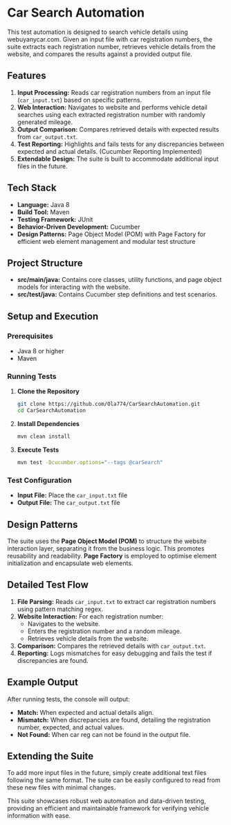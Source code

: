 # Car Search Automation 

This test automation is designed to search vehicle details using webuyanycar.com. Given an input file with car registration numbers, the suite extracts each registration number, retrieves vehicle details from the website, and compares the results against a provided output file.

## Features

1. **Input Processing:** Reads car registration numbers from an input file (`car_input.txt`) based on specific patterns.
2. **Web Interaction:** Navigates to website and performs vehicle detail searches using each extracted registration number with randomly generated mileage.
3. **Output Comparison:** Compares retrieved details with expected results from `car_output.txt`.
4. **Test Reporting:** Highlights and fails tests for any discrepancies between expected and actual details. (Cucumber Reporting Implemented)
5. **Extendable Design:** The suite is built to accommodate additional input files in the future.

## Tech Stack

- **Language:** Java 8
- **Build Tool:** Maven
- **Testing Framework:** JUnit
- **Behavior-Driven Development:** Cucumber
- **Design Patterns:** Page Object Model (POM) with Page Factory for efficient web element management and modular test structure

## Project Structure

- **src/main/java:** Contains core classes, utility functions, and page object models for interacting with the website.
- **src/test/java:** Contains Cucumber step definitions and test scenarios.

## Setup and Execution

### Prerequisites

- Java 8 or higher
- Maven

### Running Tests

1. **Clone the Repository**
   ```bash
   git clone https://github.com/Ola774/CarSearchAutomation.git
   cd CarSearchAutomation
   ```

2. **Install Dependencies**
   ```bash
   mvn clean install
   ```

3. **Execute Tests**
   ```bash
   mvn test -Dcucumber.options="--tags @carSearch"
   ```

### Test Configuration

- **Input File:** Place the `car_input.txt` file
- **Output File:** The `car_output.txt` file

## Design Patterns

The suite uses the **Page Object Model (POM)** to structure the website interaction layer, separating it from the business logic. This promotes reusability and readability. **Page Factory** is employed to optimise element initialization and encapsulate web elements.

## Detailed Test Flow

1. **File Parsing:** Reads `car_input.txt` to extract car registration numbers using pattern matching regex.
2. **Website Interaction:** For each registration number:
    - Navigates to the website.
    - Enters the registration number and a random mileage.
    - Retrieves vehicle details from the website.
3. **Comparison:** Compares the retrieved details with `car_output.txt`.
4. **Reporting:** Logs mismatches for easy debugging and fails the test if discrepancies are found.

## Example Output

After running tests, the console will output:
- **Match:** When expected and actual details align.
- **Mismatch:** When discrepancies are found, detailing the registration number, expected, and actual values.
- **Not Found:** When car reg can not be found in the output file.

## Extending the Suite

To add more input files in the future, simply create additional text files following the same format. The suite can be easily configured to read from these new files with minimal changes.


This suite showcases robust web automation and data-driven testing, providing an efficient and maintainable framework for verifying vehicle information with ease.
